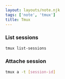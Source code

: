 ```yaml
---
layout: layouts/note.njk
tags: ['note', 'tmux']
title: Tmux
---
```


### List sessions

```bash
tmux list-sessions
```

### Attache session

```bash
tmux a -t [session-id]
```
